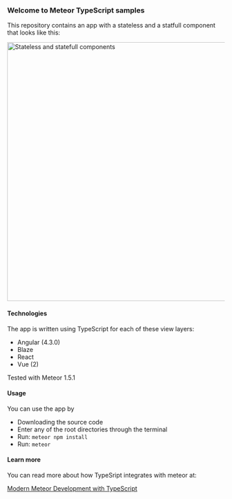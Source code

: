 ### Welcome to Meteor TypeScript samples

This repository contains an app with a stateless and a statfull component that looks like this:

<img width="600" alt="Stateless and statefull components" src="https://cloud.githubusercontent.com/assets/4450365/23704978/b35d0686-0407-11e7-8641-e1453ef175b8.png">


#### Technologies
The app is written using TypeScript for each of these view layers:
* Angular (4.3.0)
* Blaze 
* React
* Vue (2)

Tested with Meteor 1.5.1

#### Usage
You can use the app by
* Downloading the source code
* Enter any of the root directories through the terminal
* Run: `meteor npm install`
* Run: `meteor`


#### Learn more
You can read more about how TypeSript integrates with meteor at: 

[Modern Meteor Development with TypeScript](https://medium.com/@birkskyum/modern-meteor-development-with-typescript-introduction-836f2a89f79)
